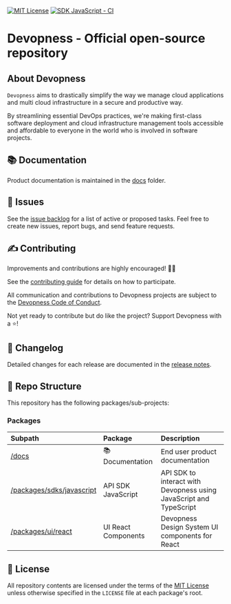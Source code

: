 [![MIT License](https://img.shields.io/badge/license-MIT-green.svg?style=flat-square)](https://github.com/devopness/devopness/blob/main/LICENSE)
[![SDK JavaScript - CI](https://github.com/devopness/devopness/actions/workflows/ci-sdk-javascript.yml/badge.svg)](https://github.com/devopness/devopness/actions/workflows/ci-sdk-javascript.yml)

# Devopness - Official open-source repository

## About Devopness
`Devopness` aims to drastically simplify the way we manage cloud applications and multi cloud infrastructure in a secure and productive way.

By streamlining essential DevOps practices, we're making first-class software deployment and cloud infrastructure management tools accessible and affordable to everyone in the world who is involved in software projects.
## 📚 <a id="docs"></a>Documentation


Product documentation is maintained in the [docs](docs/) folder.

## 🙋 <a id="issues"></a>Issues

See the [issue backlog](https://github.com/devopness/devopness/issues) for a list of active or proposed tasks. Feel free to create new issues, report bugs, and send feature requests.

## ✍️ <a id="contributing"></a>Contributing

Improvements and contributions are highly encouraged! 🙏👊

See the [contributing guide](CONTRIBUTING.md) for details on how to participate.

All communication and contributions to Devopness projects are subject to the [Devopness Code of Conduct](CODE_OF_CONDUCT.md).

Not yet ready to contribute but do like the project? Support Devopness with a ⭐!

## 💼 <a id="changelog"></a>Changelog

Detailed changes for each release are documented in the [release notes](https://github.com/devopness/devopness/releases).

## 📂 <a id="repo"></a>Repo Structure

This repository has the following packages/sub-projects:
### Packages
| Subpath                    | Package                   | Description                     |
|:---------------------------|:--------------------------|:--------------------------------|
| [/docs](docs/)             | 📚 Documentation          | End user product documentation  |
| [/packages/sdks/javascript](packages/sdks/javascript/) | API SDK JavaScript  | API SDK to interact with Devopness using JavaScript and TypeScript |
| [/packages/ui/react](packages/ui/react/) | UI React Components  | Devopness Design System UI components for React |



## 📜 <a id="license"></a>License

All repository contents are licensed under the terms of the [MIT License](LICENSE) unless otherwise specified in the `LICENSE` file at each package's root.